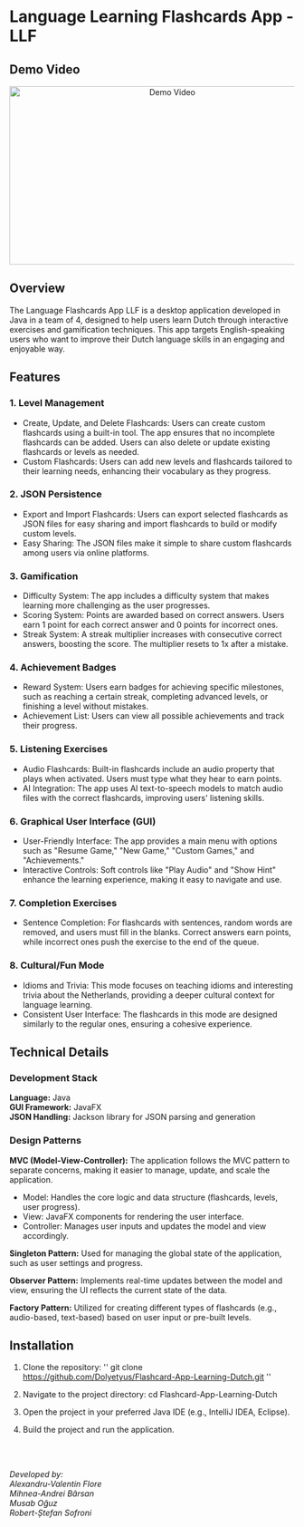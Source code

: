 # Language Learning Flashcards App - LLF

## Demo Video
<p align="center">
  <a href="https://www.youtube.com/watch?v=XFQaZ5vmHfo">
    <img src="https://img.youtube.com/vi/XFQaZ5vmHfo/0.jpg" alt="Demo Video" width="560" height="315">
  </a>
</p>

## Overview
The Language Flashcards App LLF is a desktop application developed in Java in a team of 4, designed to help users learn Dutch through interactive exercises and gamification techniques. This app targets English-speaking users who want to improve their Dutch language skills in an engaging and enjoyable way.

## Features
### 1. Level Management
<ul>
      <li>Create, Update, and Delete Flashcards: Users can create custom flashcards using a built-in tool. The app ensures that no incomplete flashcards can be added. Users can also delete or update existing flashcards or levels as needed.</li>
      <li>Custom Flashcards: Users can add new levels and flashcards tailored to their learning needs, enhancing their vocabulary as they progress.</li>
</ul>

### 2. JSON Persistence
<ul>
      <li>Export and Import Flashcards: Users can export selected flashcards as JSON files for easy sharing and import flashcards to build or modify custom levels.</li>
      <li>Easy Sharing: The JSON files make it simple to share custom flashcards among users via online platforms.</li>
</ul>

### 3. Gamification
<ul>
      <li>Difficulty System: The app includes a difficulty system that makes learning more challenging as the user progresses.</li>
      <li>Scoring System: Points are awarded based on correct answers. Users earn 1 point for each correct answer and 0 points for incorrect ones.</li>
      <li>Streak System: A streak multiplier increases with consecutive correct answers, boosting the score. The multiplier resets to 1x after a mistake.</li>
</ul>

### 4. Achievement Badges
<ul>
      <li>Reward System: Users earn badges for achieving specific milestones, such as reaching a certain streak, completing advanced levels, or finishing a level without mistakes.</li>
      <li>Achievement List: Users can view all possible achievements and track their progress.</li>
</ul>

### 5. Listening Exercises
<ul>
      <li>Audio Flashcards: Built-in flashcards include an audio property that plays when activated. Users must type what they hear to earn points.</li>
      <li>AI Integration: The app uses AI text-to-speech models to match audio files with the correct flashcards, improving users' listening skills.</li>
</ul>

### 6. Graphical User Interface (GUI)
<ul>
      <li>User-Friendly Interface: The app provides a main menu with options such as "Resume Game," "New Game," "Custom Games," and "Achievements."</li>
      <li>Interactive Controls: Soft controls like "Play Audio" and "Show Hint" enhance the learning experience, making it easy to navigate and use.</li>
</ul>

### 7. Completion Exercises
<ul>
      <li>Sentence Completion: For flashcards with sentences, random words are removed, and users must fill in the blanks. Correct answers earn points, while incorrect ones push the exercise to the end of the queue.</li>
</ul>

### 8. Cultural/Fun Mode
<ul>
      <li>Idioms and Trivia: This mode focuses on teaching idioms and interesting trivia about the Netherlands, providing a deeper cultural context for language learning.</li>
      <li>Consistent User Interface: The flashcards in this mode are designed similarly to the regular ones, ensuring a cohesive experience.</li>
</ul>

## Technical Details
### Development Stack
**Language:** Java </br>
**GUI Framework:** JavaFX </br>
**JSON Handling:** Jackson library for JSON parsing and generation </br>

### Design Patterns
**MVC (Model-View-Controller):** The application follows the MVC pattern to separate concerns, making it easier to manage, update, and scale the application.

<ul>
      <li>Model: Handles the core logic and data structure (flashcards, levels, user progress).</li>
      <li>View: JavaFX components for rendering the user interface.</li>
      <li>Controller: Manages user inputs and updates the model and view accordingly.</li>
</ul>

**Singleton Pattern:** Used for managing the global state of the application, such as user settings and progress.

**Observer Pattern:** Implements real-time updates between the model and view, ensuring the UI reflects the current state of the data.

**Factory Pattern:** Utilized for creating different types of flashcards (e.g., audio-based, text-based) based on user input or pre-built levels.


## Installation
1. Clone the repository:
'' git clone https://github.com/Dolyetyus/Flashcard-App-Learning-Dutch.git ''

2. Navigate to the project directory:
cd Flashcard-App-Learning-Dutch

3. Open the project in your preferred Java IDE (e.g., IntelliJ IDEA, Eclipse).
   
4. Build the project and run the application.

</br>
</br>

*Developed by:* </br>
*Alexandru-Valentin Flore </br>
Mihnea-Andrei Bârsan </br>
Musab Oğuz </br>
Robert-Ștefan Sofroni*
